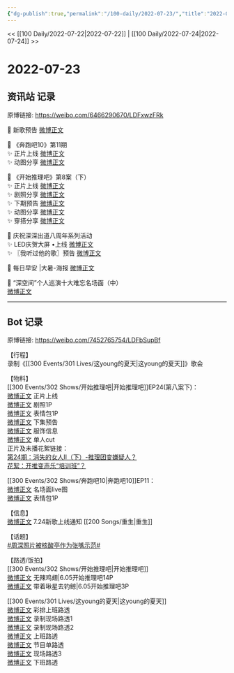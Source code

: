 ```yaml
---
{"dg-publish":true,"permalink":"/100-daily/2022-07-23/","title":"2022-07-23"}
---
```



<< [[100 Daily/2022-07-22\|2022-07-22]] | [[100 Daily/2022-07-24\|2022-07-24]] >>

# 2022-07-23

## 资讯站 记录

原博链接: https://weibo.com/6466290670/LDFxwzFRk

🌟 新歌预告 [微博正文](https://m.weibo.cn/6466290670/4794504508610873)

🌟 《奔跑吧10》第11期  
✨ 正片上线 [微博正文](https://m.weibo.cn/6466290670/4794373512104221)  
✨ 动图分享 [微博正文](https://m.weibo.cn/6466290670/4794501195370403)

🌟 《开始推理吧》第8案（下）  
✨ 正片上线 [微博正文](https://m.weibo.cn/6466290670/4794449713957886)  
✨ 剧照分享 [微博正文](https://m.weibo.cn/6466290670/4794369742212261)  
✨ 下期预告 [微博正文](https://m.weibo.cn/6466290670/4794455339569776)  
✨ 动图分享 [微博正文](https://m.weibo.cn/6466290670/4794500608164177)  
✨ 穿搭分享 [微博正文](https://m.weibo.cn/6466290670/4794449375269019)

🌟 庆祝深深出道八周年系列活动  
✨ LED庆贺大屏 •上线 [微博正文](https://m.weibo.cn/6466290670/4794387588973920)  
✨ 〖我听过他的歌〗预告 [微博正文](https://m.weibo.cn/6466290670/4794450355686575)

🌟 每日早安 |大暑-海报 [微博正文](https://m.weibo.cn/6466290670/4794308139945152)

🌟 “深空间”个人巡演十大难忘名场面（中）  
[微博正文](https://m.weibo.cn/6466290670/4794396136443305)

---
## Bot 记录

原博链接: https://weibo.com/7452765754/LDFbSupBf

【行程】  
录制《[[300 Events/301 Lives/这young的夏天\|这young的夏天]]》歌会

【物料】  
[[300 Events/302 Shows/开始推理吧\|开始推理吧]]EP24(第八案下)：  
[微博正文](https://weibo.com/2162247381/LDD1lD7mO) 正片上线  
[微博正文](https://weibo.com/2162247381/LDAPkgtXr) 剧照1P  
[微博正文](https://weibo.com/2162247381/LDBdA4jIV) 表情包1P  
[微博正文](https://weibo.com/2162247381/LDD4M6RMQ) 下集预告  
[微博正文](https://weibo.com/7710473200/LDC8jDCkY) 服饰信息  
[微博正文](https://weibo.com/1371117067/LDDIs6gAb) 单人cut  
正片及未播花絮链接：  
[第24期：消失的女人Ⅱ（下）-推理团变嫌疑人？](https://weibo.cn/sinaurl?u=https%3A%2F%2Fv.qq.com%2Fx%2Fcover%2Fmzc00200nx9tp89%2Ft0043oteixb.html)  
[花絮：开推变声乐“培训班”？](https://weibo.cn/sinaurl?u=https%3A%2F%2Fm.v.qq.com%2Fx%2Fm%2Fplay%3Fvid%3Dj00431wkj5m%26cid%3Dmzc00200nx9tp89%26url_from%3Dshare%26second_share%3D0%26share_from%3Dwxf%26pgid%3Dpage_detail%26mod_id%3Dmod_toolbar_new)

[[300 Events/302 Shows/奔跑吧10\|奔跑吧10]]EP11：  
[微博正文](https://weibo.com/5242381821/LDAPeDrne) 名场面live图  
[微博正文](https://weibo.com/5242381821/LDCoFaZ8R) 表情包1P

【信息】  
[微博正文](http://weibo.com/5248300719/LDEst71L0) 7.24新歌上线通知 [[200 Songs/重生\|重生]]

【话题】  
[#周深照片被核酸亭作为张嘴示范#](https://s.weibo.com/weibo?q=%23%E5%91%A8%E6%B7%B1%E7%85%A7%E7%89%87%E8%A2%AB%E6%A0%B8%E9%85%B8%E4%BA%AD%E4%BD%9C%E4%B8%BA%E5%BC%A0%E5%98%B4%E7%A4%BA%E8%8C%83%23)

【路透/饭拍】  
[[300 Events/302 Shows/开始推理吧\|开始推理吧]]  
[微博正文](http://weibo.com/7495641082/LDDNjdGOR) 无辣鸡翅|6.05开始推理吧14P  
[微博正文](http://weibo.com/3246571812/LDDNqBRIt) 带着啾星去钓鲸|6.05开始推理吧3P

[[300 Events/301 Lives/这young的夏天\|这young的夏天]]  
[微博正文](http://weibo.com/5927465467/LDEyr16LR) 彩排上班路透  
[微博正文](http://weibo.com/5927465467/LDEIbk2W6) 录制现场路透1  
[微博正文](http://weibo.com/5927465467/LDEUGmmV5) 录制现场路透2  
[微博正文](http://weibo.com/5785578551/LDEE5s6U9) 上班路透  
[微博正文](http://weibo.com/6838541957/LDESmqXNK) 节目单路透  
[微博正文](http://weibo.com/2284245305/LDF9jhCsu) 现场路透3  
[微博正文](https://m.weibo.cn/7330448895/4794541514692561) 下班路透

